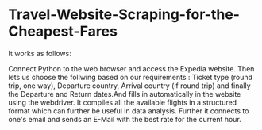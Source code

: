 # Travel-Website-Scraping-for-the-Cheapest-Fares

It works as follows:

Connect Python to the web browser and access the Expedia website.
Then lets us choose the follwing based on our requirements : Ticket type (round trip, one way), Departure country, Arrival country (if round trip) and finally the Departure and Return dates.And fills in automatically in the website using the webdriver.
It compiles all the available flights in a structured format which can further be useful in data analysis.
Further it connects to one's email and sends an E-Mail with the best rate for the current hour.
